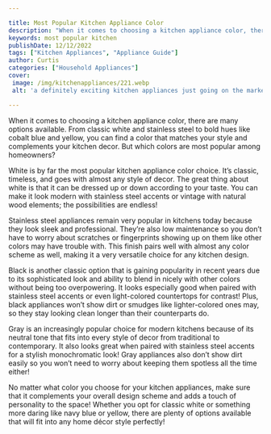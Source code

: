 ```yaml
---

title: Most Popular Kitchen Appliance Color
description: "When it comes to choosing a kitchen appliance color, there are many options available. From classic white and stainless steel to b...learn about it in this post"
keywords: most popular kitchen
publishDate: 12/12/2022
tags: ["Kitchen Appliances", "Appliance Guide"]
author: Curtis
categories: ["Household Appliances"]
cover: 
 image: /img/kitchenappliances/221.webp
 alt: 'a definitely exciting kitchen appliances just going on the market'

---
```


When it comes to choosing a kitchen appliance color, there are many options available. From classic white and stainless steel to bold hues like cobalt blue and yellow, you can find a color that matches your style and complements your kitchen decor. But which colors are most popular among homeowners? 

White is by far the most popular kitchen appliance color choice. It’s classic, timeless, and goes with almost any style of decor. The great thing about white is that it can be dressed up or down according to your taste. You can make it look modern with stainless steel accents or vintage with natural wood elements; the possibilities are endless! 

Stainless steel appliances remain very popular in kitchens today because they look sleek and professional. They’re also low maintenance so you don’t have to worry about scratches or fingerprints showing up on them like other colors may have trouble with. This finish pairs well with almost any color scheme as well, making it a very versatile choice for any kitchen design. 

Black is another classic option that is gaining popularity in recent years due to its sophisticated look and ability to blend in nicely with other colors without being too overpowering. It looks especially good when paired with stainless steel accents or even light-colored countertops for contrast! Plus, black appliances won’t show dirt or smudges like lighter-colored ones may, so they stay looking clean longer than their counterparts do. 

Gray is an increasingly popular choice for modern kitchens because of its neutral tone that fits into every style of decor from traditional to contemporary. It also looks great when paired with stainless steel accents for a stylish monochromatic look! Gray appliances also don’t show dirt easily so you won’t need to worry about keeping them spotless all the time either! 

No matter what color you choose for your kitchen appliances, make sure that it complements your overall design scheme and adds a touch of personality to the space! Whether you opt for classic white or something more daring like navy blue or yellow, there are plenty of options available that will fit into any home décor style perfectly!
